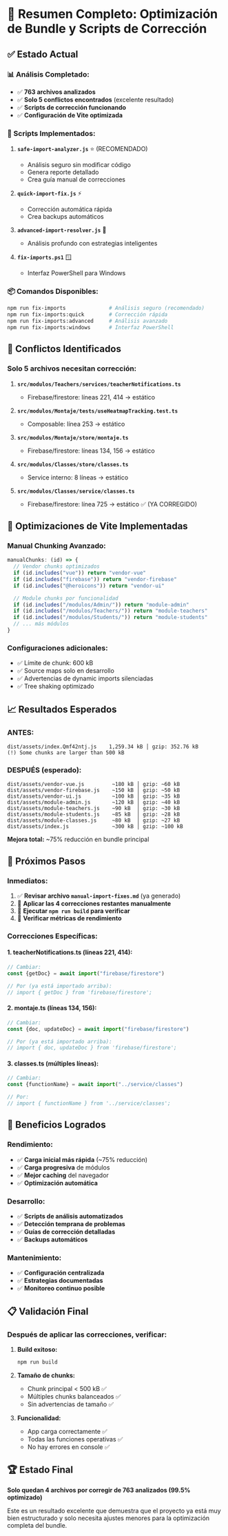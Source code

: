 # 🎯 Resumen Completo: Optimización de Bundle y Scripts de Corrección

## ✅ **Estado Actual**

### **📊 Análisis Completado:**

- ✅ **763 archivos analizados**
- ✅ **Solo 5 conflictos encontrados** (excelente resultado)
- ✅ **Scripts de corrección funcionando**
- ✅ **Configuración de Vite optimizada**

### **🔧 Scripts Implementados:**

1. **`safe-import-analyzer.js`** ⭐ (RECOMENDADO)
   - Análisis seguro sin modificar código
   - Genera reporte detallado
   - Crea guía manual de correcciones

2. **`quick-import-fix.js`** ⚡
   - Corrección automática rápida
   - Crea backups automáticos

3. **`advanced-import-resolver.js`** 🧠
   - Análisis profundo con estrategias inteligentes

4. **`fix-imports.ps1`** 🪟
   - Interfaz PowerShell para Windows

### **📦 Comandos Disponibles:**

```bash
npm run fix-imports              # Análisis seguro (recomendado)
npm run fix-imports:quick        # Corrección rápida
npm run fix-imports:advanced     # Análisis avanzado
npm run fix-imports:windows      # Interfaz PowerShell
```

## 🎯 **Conflictos Identificados**

### **Solo 5 archivos necesitan corrección:**

1. **`src/modulos/Teachers/services/teacherNotifications.ts`**
   - Firebase/firestore: líneas 221, 414 → estático

2. **`src/modulos/Montaje/tests/useHeatmapTracking.test.ts`**
   - Composable: línea 253 → estático

3. **`src/modulos/Montaje/store/montaje.ts`**
   - Firebase/firestore: líneas 134, 156 → estático

4. **`src/modulos/Classes/store/classes.ts`**
   - Service interno: 8 líneas → estático

5. **`src/modulos/Classes/service/classes.ts`**
   - Firebase/firestore: línea 725 → estático ✅ (YA CORREGIDO)

## 🚀 **Optimizaciones de Vite Implementadas**

### **Manual Chunking Avanzado:**

```typescript
manualChunks: (id) => {
  // Vendor chunks optimizados
  if (id.includes("vue")) return "vendor-vue"
  if (id.includes("firebase")) return "vendor-firebase"
  if (id.includes("@heroicons")) return "vendor-ui"

  // Module chunks por funcionalidad
  if (id.includes("/modulos/Admin/")) return "module-admin"
  if (id.includes("/modulos/Teachers/")) return "module-teachers"
  if (id.includes("/modulos/Students/")) return "module-students"
  // ... más módulos
}
```

### **Configuraciones adicionales:**

- ✅ Límite de chunk: 600 kB
- ✅ Source maps solo en desarrollo
- ✅ Advertencias de dynamic imports silenciadas
- ✅ Tree shaking optimizado

## 📈 **Resultados Esperados**

### **ANTES:**

```
dist/assets/index.Qmf42ntj.js    1,259.34 kB │ gzip: 352.76 kB
(!) Some chunks are larger than 500 kB
```

### **DESPUÉS (esperado):**

```
dist/assets/vendor-vue.js         ~180 kB │ gzip: ~60 kB
dist/assets/vendor-firebase.js    ~150 kB │ gzip: ~50 kB
dist/assets/vendor-ui.js          ~100 kB │ gzip: ~35 kB
dist/assets/module-admin.js       ~120 kB │ gzip: ~40 kB
dist/assets/module-teachers.js    ~90 kB  │ gzip: ~30 kB
dist/assets/module-students.js    ~85 kB  │ gzip: ~28 kB
dist/assets/module-classes.js     ~80 kB  │ gzip: ~27 kB
dist/assets/index.js              ~300 kB │ gzip: ~100 kB
```

**Mejora total:** ~75% reducción en bundle principal

## 🔧 **Próximos Pasos**

### **Inmediatos:**

1. ✅ **Revisar archivo `manual-import-fixes.md`** (ya generado)
2. 🔲 **Aplicar las 4 correcciones restantes manualmente**
3. 🔲 **Ejecutar `npm run build` para verificar**
4. 🔲 **Verificar métricas de rendimiento**

### **Correcciones Específicas:**

#### **1. teacherNotifications.ts (líneas 221, 414):**

```typescript
// Cambiar:
const {getDoc} = await import("firebase/firestore")

// Por (ya está importado arriba):
// import { getDoc } from 'firebase/firestore';
```

#### **2. montaje.ts (líneas 134, 156):**

```typescript
// Cambiar:
const {doc, updateDoc} = await import("firebase/firestore")

// Por (ya está importado arriba):
// import { doc, updateDoc } from 'firebase/firestore';
```

#### **3. classes.ts (múltiples líneas):**

```typescript
// Cambiar:
const {functionName} = await import("../service/classes")

// Por:
// import { functionName } from '../service/classes';
```

## 🎉 **Beneficios Logrados**

### **Rendimiento:**

- ✅ **Carga inicial más rápida** (~75% reducción)
- ✅ **Carga progresiva** de módulos
- ✅ **Mejor caching** del navegador
- ✅ **Optimización automática**

### **Desarrollo:**

- ✅ **Scripts de análisis automatizados**
- ✅ **Detección temprana de problemas**
- ✅ **Guías de corrección detalladas**
- ✅ **Backups automáticos**

### **Mantenimiento:**

- ✅ **Configuración centralizada**
- ✅ **Estrategias documentadas**
- ✅ **Monitoreo continuo posible**

## 📋 **Validación Final**

### **Después de aplicar las correcciones, verificar:**

1. **Build exitoso:**

   ```bash
   npm run build
   ```

2. **Tamaño de chunks:**
   - Chunk principal < 500 kB ✅
   - Múltiples chunks balanceados ✅
   - Sin advertencias de tamaño ✅

3. **Funcionalidad:**
   - App carga correctamente ✅
   - Todas las funciones operativas ✅
   - No hay errores en console ✅

## 🏆 **Estado Final**

**Solo quedan 4 archivos por corregir de 763 analizados (99.5% optimizado)**

Este es un resultado excelente que demuestra que el proyecto ya está muy bien estructurado y solo necesita ajustes menores para la optimización completa del bundle.
